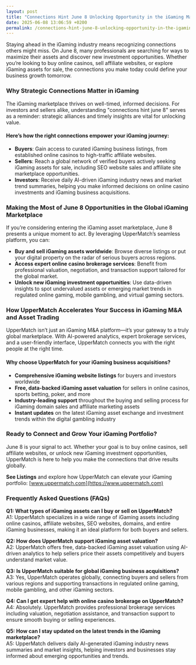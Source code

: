 ```yaml
---
layout: post
title: "Connections Hint June 8 Unlocking Opportunity in the iGaming Marketplace"
date: 2025-06-08 13:06:59 +0200
permalink: /connections-hint-june-8-unlocking-opportunity-in-the-igaming-marketplace/
---
```

Staying ahead in the iGaming industry means recognizing connections others might miss. On June 8, many professionals are searching for ways to maximize their assets and discover new investment opportunities. Whether you’re looking to buy online casinos, sell affiliate websites, or explore iGaming assets for sale, the connections you make today could define your business growth tomorrow.

### Why Strategic Connections Matter in iGaming

The iGaming marketplace thrives on well-timed, informed decisions. For investors and sellers alike, understanding "connections hint june 8" serves as a reminder: strategic alliances and timely insights are vital for unlocking value.

#### Here’s how the right connections empower your iGaming journey:

- **Buyers**: Gain access to curated iGaming business listings, from established online casinos to high-traffic affiliate websites.
- **Sellers**: Reach a global network of verified buyers actively seeking iGaming assets for sale, including SEO website sales and affiliate site marketplace opportunities.
- **Investors**: Receive daily AI-driven iGaming industry news and market trend summaries, helping you make informed decisions on online casino investments and iGaming business acquisitions.

### Making the Most of June 8 Opportunities in the Global iGaming Marketplace

If you’re considering entering the iGaming asset marketplace, June 8 presents a unique moment to act. By leveraging UpperMatch’s seamless platform, you can:

- **Buy and sell iGaming assets worldwide**: Browse diverse listings or put your digital property on the radar of serious buyers across regions.
- **Access expert online casino brokerage services**: Benefit from professional valuation, negotiation, and transaction support tailored for the global market.
- **Unlock new iGaming investment opportunities**: Use data-driven insights to spot undervalued assets or emerging market trends in regulated online gaming, mobile gambling, and virtual gaming sectors.

### How UpperMatch Accelerates Your Success in iGaming M&A and Asset Trading

UpperMatch isn’t just an iGaming M&A platform—it’s your gateway to a truly global marketplace. With AI-powered analytics, expert brokerage services, and a user-friendly interface, UpperMatch connects you with the right people at the right time.

#### Why choose UpperMatch for your iGaming business acquisitions?

- **Comprehensive iGaming website listings** for buyers and investors worldwide  
- **Free, data-backed iGaming asset valuation** for sellers in online casinos, sports betting, poker, and more  
- **Industry-leading support** throughout the buying and selling process for iGaming domain sales and affiliate marketing assets  
- **Instant updates** on the latest iGaming asset exchange and investment trends within the digital gambling industry  

### Ready to Connect and Grow Your iGaming Portfolio?

June 8 is your signal to act. Whether your goal is to buy online casinos, sell affiliate websites, or unlock new iGaming investment opportunities, UpperMatch is here to help you make the connections that drive results globally.

**See Listings** and explore how UpperMatch can elevate your iGaming portfolio: [www.uppermatch.com](https://www.uppermatch.com)

### Frequently Asked Questions (FAQs)

**Q1: What types of iGaming assets can I buy or sell on UpperMatch?**  
A1: UpperMatch specializes in a wide range of iGaming assets including online casinos, affiliate websites, SEO websites, domains, and entire iGaming businesses, making it an ideal platform for both buyers and sellers.

**Q2: How does UpperMatch support iGaming asset valuation?**  
A2: UpperMatch offers free, data-backed iGaming asset valuation using AI-driven analytics to help sellers price their assets competitively and buyers understand market value.

**Q3: Is UpperMatch suitable for global iGaming business acquisitions?**  
A3: Yes, UpperMatch operates globally, connecting buyers and sellers from various regions and supporting transactions in regulated online gaming, mobile gambling, and other iGaming sectors.

**Q4: Can I get expert help with online casino brokerage on UpperMatch?**  
A4: Absolutely. UpperMatch provides professional brokerage services including valuation, negotiation assistance, and transaction support to ensure smooth buying or selling experiences.

**Q5: How can I stay updated on the latest trends in the iGaming marketplace?**  
A5: UpperMatch delivers daily AI-generated iGaming industry news summaries and market insights, helping investors and businesses stay informed about emerging opportunities and trends.

<script type="application/ld+json">
{
  "@context": "https://schema.org",
  "@type": "BlogPosting",
  "headline": "Connections Hint June 8 Unlocking Opportunity in the iGaming Marketplace",
  "description": "Explore how strategic connections on June 8 can unlock investment and business growth opportunities in the global iGaming marketplace through UpperMatch's platform.",
  "author": {
    "@type": "Person",
    "name": "UpperMatch"
  },
  "datePublished": "2024-06-08",
  "mainEntityOfPage": {
    "@type": "WebPage",
    "@id": "https://www.uppermatch.com/blog/connections-hint-june-8"
  },
  "publisher": {
    "@type": "Person",
    "name": "UpperMatch"
  },
  "keywords": "iGaming marketplace, buy online casinos, sell affiliate websites, iGaming assets for sale, online casino investments, iGaming M&A platform, affiliate site marketplace, SEO website sales, iGaming business listings, buy and sell iGaming assets, online casino brokerage, iGaming asset valuation, affiliate marketing assets, iGaming domain sales, iGaming industry news, iGaming investment opportunities, iGaming business acquisitions, iGaming asset marketplace, iGaming website listings, iGaming asset exchange"
}
</script>

<script type="application/ld+json">
{
  "@context": "https://schema.org",
  "@type": "FAQPage",
  "mainEntity": [
    {
      "@type": "Question",
      "name": "What types of iGaming assets can I buy or sell on UpperMatch?",
      "acceptedAnswer": {
        "@type": "Answer",
        "text": "UpperMatch specializes in a wide range of iGaming assets including online casinos, affiliate websites, SEO websites, domains, and entire iGaming businesses, making it an ideal platform for both buyers and sellers."
      }
    },
    {
      "@type": "Question",
      "name": "How does UpperMatch support iGaming asset valuation?",
      "acceptedAnswer": {
        "@type": "Answer",
        "text": "UpperMatch offers free, data-backed iGaming asset valuation using AI-driven analytics to help sellers price their assets competitively and buyers understand market value."
      }
    },
    {
      "@type": "Question",
      "name": "Is UpperMatch suitable for global iGaming business acquisitions?",
      "acceptedAnswer": {
        "@type": "Answer",
        "text": "Yes, UpperMatch operates globally, connecting buyers and sellers from various regions and supporting transactions in regulated online gaming, mobile gambling, and other iGaming sectors."
      }
    },
    {
      "@type": "Question",
      "name": "Can I get expert help with online casino brokerage on UpperMatch?",
      "acceptedAnswer": {
        "@type": "Answer",
        "text": "Absolutely. UpperMatch provides professional brokerage services including valuation, negotiation assistance, and transaction support to ensure smooth buying or selling experiences."
      }
    },
    {
      "@type": "Question",
      "name": "How can I stay updated on the latest trends in the iGaming marketplace?",
      "acceptedAnswer": {
        "@type": "Answer",
        "text": "UpperMatch delivers daily AI-generated iGaming industry news summaries and market insights, helping investors and businesses stay informed about emerging opportunities and trends."
      }
    }
  ]
}
</script>